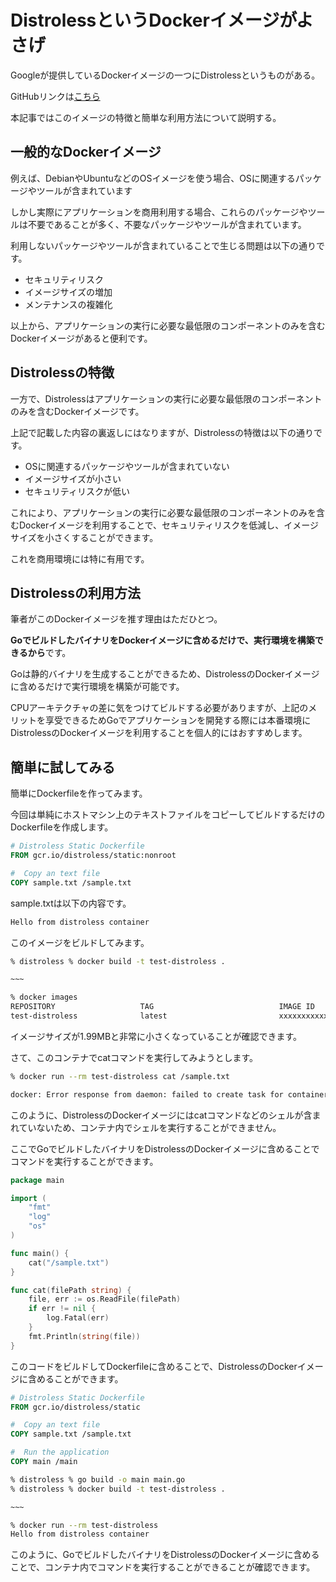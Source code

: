 # DistrolessというDockerイメージがよさげ

Googleが提供しているDockerイメージの一つにDistrolessというものがある。

GitHubリンクは[こちら](https://github.com/GoogleContainerTools/distroless)

本記事ではこのイメージの特徴と簡単な利用方法について説明する。

## 一般的なDockerイメージ

例えば、DebianやUbuntuなどのOSイメージを使う場合、OSに関連するパッケージやツールが含まれています

しかし実際にアプリケーションを商用利用する場合、これらのパッケージやツールは不要であることが多く、不要なパッケージやツールが含まれています。

利用しないパッケージやツールが含まれていることで生じる問題は以下の通りです。

- セキュリティリスク
- イメージサイズの増加
- メンテナンスの複雑化

以上から、アプリケーションの実行に必要な最低限のコンポーネントのみを含むDockerイメージがあると便利です。

## Distrolessの特徴

一方で、Distrolessはアプリケーションの実行に必要な最低限のコンポーネントのみを含むDockerイメージです。

上記で記載した内容の裏返しにはなりますが、Distrolessの特徴は以下の通りです。

- OSに関連するパッケージやツールが含まれていない
- イメージサイズが小さい
- セキュリティリスクが低い

これにより、アプリケーションの実行に必要な最低限のコンポーネントのみを含むDockerイメージを利用することで、セキュリティリスクを低減し、イメージサイズを小さくすることができます。

これを商用環境には特に有用です。

## Distrolessの利用方法

筆者がこのDockerイメージを推す理由はただひとつ。

**GoでビルドしたバイナリをDockerイメージに含めるだけで、実行環境を構築できるから**です。

Goは静的バイナリを生成することができるため、DistrolessのDockerイメージに含めるだけで実行環境を構築が可能です。

CPUアーキテクチャの差に気をつけてビルドする必要がありますが、上記のメリットを享受できるためGoでアプリケーションを開発する際には本番環境にDistrolessのDockerイメージを利用することを個人的にはおすすめします。

## 簡単に試してみる

簡単にDockerfileを作ってみます。

今回は単純にホストマシン上のテキストファイルをコピーしてビルドするだけのDockerfileを作成します。

```Dockerfile
# Distroless Static Dockerfile
FROM gcr.io/distroless/static:nonroot

#  Copy an text file
COPY sample.txt /sample.txt
```

sample.txtは以下の内容です。

```txt
Hello from distroless container
```

このイメージをビルドしてみます。

```sh
% distroless % docker build -t test-distroless .

~~~

% docker images
REPOSITORY                   TAG                            IMAGE ID       CREATED         SIZE
test-distroless              latest                         xxxxxxxxxxxx   2 minutes ago   1.99MB
```

イメージサイズが1.99MBと非常に小さくなっていることが確認できます。

さて、このコンテナでcatコマンドを実行してみようとします。

```sh
% docker run --rm test-distroless cat /sample.txt

docker: Error response from daemon: failed to create task for container: failed to create shim task: OCI runtime create failed: runc create failed: unable to start container process: exec: "cat": executable file not found in $PATH: unknown.
```

このように、DistrolessのDockerイメージにはcatコマンドなどのシェルが含まれていないため、コンテナ内でシェルを実行することができません。

ここでGoでビルドしたバイナリをDistrolessのDockerイメージに含めることでコマンドを実行することができます。

```go
package main

import (
	"fmt"
	"log"
	"os"
)

func main() {
	cat("/sample.txt")
}

func cat(filePath string) {
	file, err := os.ReadFile(filePath)
	if err != nil {
		log.Fatal(err)
	}
	fmt.Println(string(file))
}
```

このコードをビルドしてDockerfileに含めることで、DistrolessのDockerイメージに含めることができます。

```Dockerfile
# Distroless Static Dockerfile
FROM gcr.io/distroless/static

#  Copy an text file
COPY sample.txt /sample.txt

#  Run the application
COPY main /main
```

```sh
% distroless % go build -o main main.go
% distroless % docker build -t test-distroless .

~~~

% docker run --rm test-distroless
Hello from distroless container
```

このように、GoでビルドしたバイナリをDistrolessのDockerイメージに含めることで、コンテナ内でコマンドを実行することができることが確認できます。
